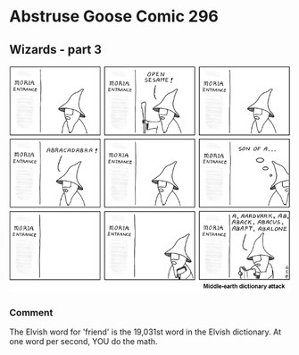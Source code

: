# Abstruse Goose Comic 296
## Wizards - part 3

![image](Gand0phtCrack.png)
### Comment
The Elvish word for 'friend' is the 19,031st word in the Elvish dictionary. At one word per second, YOU do the math.
